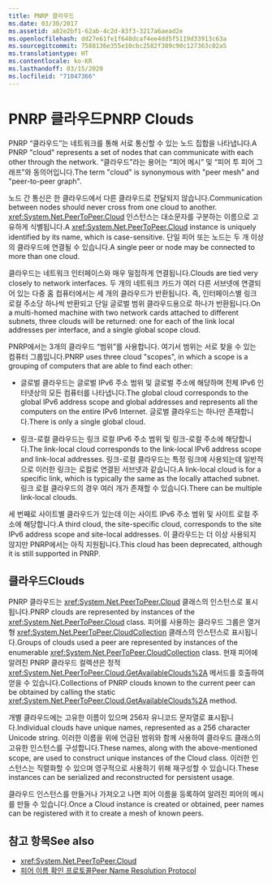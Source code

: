 ```yaml
---
title: PNRP 클라우드
ms.date: 03/30/2017
ms.assetid: a82e2bf1-62ab-4c2d-83f3-3217a6aead2e
ms.openlocfilehash: dd27e61fe1f648dcaf4ee4dd5f5119d33913c63a
ms.sourcegitcommit: 7588136e355e10cbc2582f389c90c127363c02a5
ms.translationtype: HT
ms.contentlocale: ko-KR
ms.lasthandoff: 03/15/2020
ms.locfileid: "71047366"
---
```

# <a name="pnrp-clouds"></a><span data-ttu-id="f60dc-102">PNRP 클라우드</span><span class="sxs-lookup"><span data-stu-id="f60dc-102">PNRP Clouds</span></span>
<span data-ttu-id="f60dc-103">PNRP “클라우드”는 네트워크를 통해 서로 통신할 수 있는 노드 집합을 나타냅니다.</span><span class="sxs-lookup"><span data-stu-id="f60dc-103">A PNRP "cloud" represents a set of nodes that can communicate with each other through the network.</span></span> <span data-ttu-id="f60dc-104">“클라우드”라는 용어는 “피어 메시” 및 “피어 투 피어 그래프”와 동의어입니다.</span><span class="sxs-lookup"><span data-stu-id="f60dc-104">The term "cloud" is synonymous with "peer mesh" and "peer-to-peer graph".</span></span>  
  
 <span data-ttu-id="f60dc-105">노드 간 통신은 한 클라우드에서 다른 클라우드로 전달되지 않습니다.</span><span class="sxs-lookup"><span data-stu-id="f60dc-105">Communication between nodes should never cross from one cloud to another.</span></span> <span data-ttu-id="f60dc-106"><xref:System.Net.PeerToPeer.Cloud> 인스턴스는 대소문자를 구분하는 이름으로 고유하게 식별됩니다.</span><span class="sxs-lookup"><span data-stu-id="f60dc-106">A <xref:System.Net.PeerToPeer.Cloud> instance is uniquely identified by its name, which is case-sensitive.</span></span> <span data-ttu-id="f60dc-107">단일 피어 또는 노드는 두 개 이상의 클라우드에 연결될 수 있습니다.</span><span class="sxs-lookup"><span data-stu-id="f60dc-107">A single peer or node may be connected to more than one cloud.</span></span>  
  
 <span data-ttu-id="f60dc-108">클라우드는 네트워크 인터페이스와 매우 밀접하게 연결됩니다.</span><span class="sxs-lookup"><span data-stu-id="f60dc-108">Clouds are tied very closely to network interfaces.</span></span>  <span data-ttu-id="f60dc-109">두 개의 네트워크 카드가 여러 다른 서브넷에 연결되어 있는 다중 홈 컴퓨터에서는 세 개의 클라우드가 반환됩니다. 즉, 인터페이스별 링크 로컬 주소당 하나씩 반환되고 단일 글로벌 범위 클라우드용으로 하나가 반환됩니다.</span><span class="sxs-lookup"><span data-stu-id="f60dc-109">On a multi-homed machine with two network cards attached to different subnets, three clouds will be returned: one for each of the link local addresses per interface, and a single global scope cloud.</span></span>  
  
 <span data-ttu-id="f60dc-110">PNRP에서는 3개의 클라우드 “범위”를 사용합니다. 여기서 범위는 서로 찾을 수 있는 컴퓨터 그룹입니다.</span><span class="sxs-lookup"><span data-stu-id="f60dc-110">PNRP uses three cloud "scopes", in which a scope is a grouping of computers that are able to find each other:</span></span>  
  
- <span data-ttu-id="f60dc-111">글로벌 클라우드는 글로벌 IPv6 주소 범위 및 글로벌 주소에 해당하며 전체 IPv6 인터넷상의 모든 컴퓨터를 나타냅니다.</span><span class="sxs-lookup"><span data-stu-id="f60dc-111">The global cloud corresponds to the global IPv6 address scope and global addresses and represents all the computers on the entire IPv6 Internet.</span></span> <span data-ttu-id="f60dc-112">글로벌 클라우드는 하나만 존재합니다.</span><span class="sxs-lookup"><span data-stu-id="f60dc-112">There is only a single global cloud.</span></span>  
  
- <span data-ttu-id="f60dc-113">링크-로컬 클라우드는 링크 로컬 IPv6 주소 범위 및 링크-로컬 주소에 해당합니다.</span><span class="sxs-lookup"><span data-stu-id="f60dc-113">The link-local cloud corresponds to the link-local IPv6 address scope and link-local addresses.</span></span> <span data-ttu-id="f60dc-114">링크-로컬 클라우드는 특정 링크에 사용되는데 일반적으로 이러한 링크는 로컬로 연결된 서브넷과 같습니다.</span><span class="sxs-lookup"><span data-stu-id="f60dc-114">A link-local cloud is for a specific link, which is typically the same as the locally attached subnet.</span></span> <span data-ttu-id="f60dc-115">링크 로컬 클라우드의 경우 여러 개가 존재할 수 있습니다.</span><span class="sxs-lookup"><span data-stu-id="f60dc-115">There can be multiple link-local clouds.</span></span>  
  
 <span data-ttu-id="f60dc-116">세 번째로 사이트별 클라우드가 있는데 이는 사이트 IPv6 주소 범위 및 사이트 로컬 주소에 해당합니다.</span><span class="sxs-lookup"><span data-stu-id="f60dc-116">A third cloud, the site-specific cloud, corresponds to the site IPv6 address scope and site-local addresses.</span></span> <span data-ttu-id="f60dc-117">이 클라우드는 더 이상 사용되지 않지만 PNRP에서는 아직 지원됩니다.</span><span class="sxs-lookup"><span data-stu-id="f60dc-117">This cloud has been deprecated, although it is still supported in PNRP.</span></span>  
  
## <a name="clouds"></a><span data-ttu-id="f60dc-118">클라우드</span><span class="sxs-lookup"><span data-stu-id="f60dc-118">Clouds</span></span>  
 <span data-ttu-id="f60dc-119">PNRP 클라우드는 <xref:System.Net.PeerToPeer.Cloud> 클래스의 인스턴스로 표시됩니다.</span><span class="sxs-lookup"><span data-stu-id="f60dc-119">PNRP clouds are represented by instances of the <xref:System.Net.PeerToPeer.Cloud> class.</span></span> <span data-ttu-id="f60dc-120">피어를 사용하는 클라우드 그룹은 열거형 <xref:System.Net.PeerToPeer.CloudCollection> 클래스의 인스턴스로 표시됩니다.</span><span class="sxs-lookup"><span data-stu-id="f60dc-120">Groups of clouds used a peer are represented by instances of the enumerable <xref:System.Net.PeerToPeer.CloudCollection> class.</span></span> <span data-ttu-id="f60dc-121">현재 피어에 알려진 PNRP 클라우드 컬렉션은 정적 <xref:System.Net.PeerToPeer.Cloud.GetAvailableClouds%2A> 메서드를 호출하여 얻을 수 있습니다.</span><span class="sxs-lookup"><span data-stu-id="f60dc-121">Collections of PNRP clouds known to the current peer can be obtained by calling the static <xref:System.Net.PeerToPeer.Cloud.GetAvailableClouds%2A> method.</span></span>  
  
 <span data-ttu-id="f60dc-122">개별 클라우드에는 고유한 이름이 있으며 256자 유니코드 문자열로 표시됩니다.</span><span class="sxs-lookup"><span data-stu-id="f60dc-122">Individual clouds have unique names, represented as a 256 character Unicode string.</span></span> <span data-ttu-id="f60dc-123">이러한 이름을 위에 언급된 범위와 함께 사용하여 클라우드 클래스의 고유한 인스턴스를 구성합니다.</span><span class="sxs-lookup"><span data-stu-id="f60dc-123">These names, along with the above-mentioned scope, are used to construct unique instances of the Cloud class.</span></span> <span data-ttu-id="f60dc-124">이러한 인스턴스는 직렬화할 수 있으며 영구적으로 사용하기 위해 재구성할 수 있습니다.</span><span class="sxs-lookup"><span data-stu-id="f60dc-124">These instances can be serialized and reconstructed for persistent usage.</span></span>  
  
 <span data-ttu-id="f60dc-125">클라우드 인스턴스를 만들거나 가져오고 나면 피어 이름을 등록하여 알려진 피어의 메시를 만들 수 있습니다.</span><span class="sxs-lookup"><span data-stu-id="f60dc-125">Once a Cloud instance is created or obtained, peer names can be registered with it to create a mesh of known peers.</span></span>  
  
## <a name="see-also"></a><span data-ttu-id="f60dc-126">참고 항목</span><span class="sxs-lookup"><span data-stu-id="f60dc-126">See also</span></span>

- <xref:System.Net.PeerToPeer.Cloud>
- [<span data-ttu-id="f60dc-127">피어 이름 확인 프로토콜</span><span class="sxs-lookup"><span data-stu-id="f60dc-127">Peer Name Resolution Protocol</span></span>](peer-name-resolution-protocol.md)
